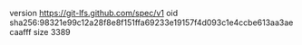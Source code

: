 version https://git-lfs.github.com/spec/v1
oid sha256:98321e99c12a28f8e8f151ffa69233e19157f4d093c1e4ccbe613aa3aecaafff
size 3389
